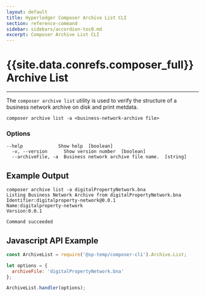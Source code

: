 ```yaml
---
layout: default
title: Hyperledger Composer Archive List CLI
section: reference-command
sidebar: sidebars/accordion-toc0.md
excerpt: Composer Archive List CLI
---
```


# {{site.data.conrefs.composer_full}} Archive List

---

The `composer archive list` utility is used to verify the structure of a business network archive on disk and print metdata.

```
composer archive list -a <business-network-archive file>
```

### Options
```
--help             Show help  [boolean]
  -v, --version      Show version number  [boolean]
  --archiveFile, -a  Business network archive file name.  [string]
```

## Example Output

```
composer archive list -a digitalPropertyNetwork.bna
Listing Business Network Archive from digitalPropertyNetwork.bna
Identifier:digitalproperty-network@0.0.1
Name:digitalproperty-network
Version:0.0.1

Command succeeded
```

## Javascript API Example

```javascript
const ArchiveList = require('@sp-temp/composer-cli').Archive.List;

let options = {
  archiveFile: 'digitalPropertyNetwork.bna'
};

ArchiveList.handler(options);
```
